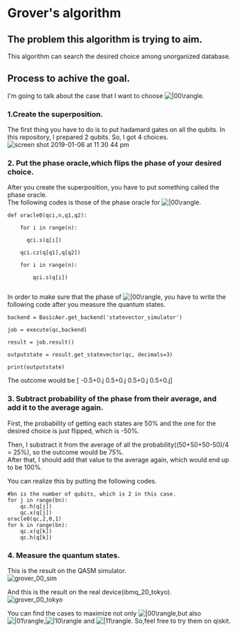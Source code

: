 # Grover's algorithm

## The problem this algorithm is trying to aim.  

This algorithm can search the desired choice among unorganized database.

## Process to achive the goal.

I'm going to talk about the case that I want to choose <img src="https://latex.codecogs.com/gif.latex?|00\rangle" title="|00\rangle" />.   

### 1.Create the superposition. 

The first thing you have to do is to put hadamard gates on all the qubits.  In this repository, I prepared 2 qubits. 
So, I got 4 choices.
![screen shot 2019-01-06 at 11 30 44 pm](https://user-images.githubusercontent.com/45162150/50737335-2ff47180-120b-11e9-831d-39d1e545fc19.png) 

### 2. Put the phase oracle,which flips the phase of your desired choice.

After you create the superposition, you have to put something called the phase oracle.  
The following codes is those of the phase oracle for <img src="https://latex.codecogs.com/gif.latex?|00\rangle" title="|00\rangle" />.  
```
def oracle0(qci,n,q1,q2):

    for i in range(n):    
    
      qci.s(q[i])     
      
    qci.cz(q[q1],q[q2]) 
    
    for i in range(n):  
    
        qci.s(q[i])     
         
 ```   
 
 In order to make sure that the phase of <img src="https://latex.codecogs.com/gif.latex?|00\rangle" title="|00\rangle" />, you have to write the following code after you measure the quantum states.     
 
 ```
backend = BasicAer.get_backend('statevector_simulator')  

job = execute(qc,backend)  

result = job.result()  

outputstate = result.get_statevector(qc, decimals=3)  

print(outputstate)  
```
 
  
The outcome would be [ -0.5+0.j  0.5+0.j  0.5+0.j 0.5+0.j]  
  
### 3. Subtract probability of the phase from their average, and add it to the average again.  

First, the probability of getting each states are 50% and the one for the desired choice is just flipped, which is -50%.

Then, I substract it from the average of all the probability((50+50+50-50)/4 = 25%), so the outcome would be 75%.  
After that, I should add that value to the average again, which would end up to be 100%.

You can realize this by putting the following codes.  
```
#bn is the number of qubits, which is 2 in this case.   
for j in range(bn):   
    qc.h(q[j])   
    qc.x(q[j])  
oracle0(qc,2,0,1)  
for k in range(bn):  
    qc.x(q[k])  
    qc.h(q[k])  
```  
 
 ### 4. Measure the quantum states.  
 
 This is the result on the QASM simulator.  
 ![grover_00_sim](https://user-images.githubusercontent.com/45162150/50737731-fe31d980-120f-11e9-9fc8-26de111c875d.png)
 
 And this is the result on the real device(ibmq_20_tokyo).  
 ![grover_00_tokyo](https://user-images.githubusercontent.com/45162150/50737946-cc217700-1211-11e9-9d64-d05df79eb44c.png)  

You can find the cases to maximize not only <img src="https://latex.codecogs.com/gif.latex?|00\rangle" title="|00\rangle" />,but also <img src="https://latex.codecogs.com/gif.latex?|01\rangle" title="|01\rangle" />,<img src="https://latex.codecogs.com/gif.latex?|10\rangle" title="|10\rangle" /> and <img src="https://latex.codecogs.com/gif.latex?|11\rangle" title="|11\rangle" />.  So,feel free to try them on qiskit.
 
